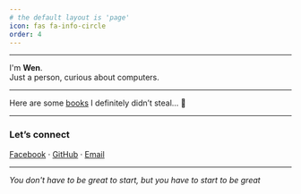```yaml
---
# the default layout is 'page'
icon: fas fa-info-circle
order: 4
---
```


---

I'm **Wen**.  
Just a person, curious about computers.  

---

Here are some [books](https://wen.is-a.dev/wenlib-personal-library) I definitely didn’t steal… 👀

---

### Let’s connect

[Facebook](https://www.facebook.com/wen0x0) · [GitHub](https://github.com/wen0x0) · [Email](mailto:weninthelab@gmail.com)

---

*You don't have to be great to start, but you have to start to be great*  
